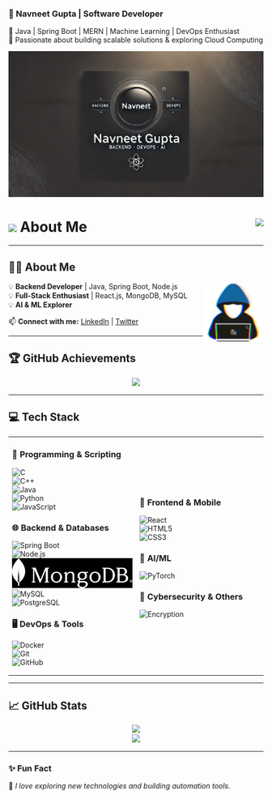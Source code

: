 ### 🚀 Navneet Gupta | Software Developer  
🔹 Java | Spring Boot | MERN | Machine Learning | DevOps Enthusiast  
🔹 Passionate about building scalable solutions & exploring Cloud Computing  

![header](https://github.com/Navneetg2003/assets/blob/main/85922fcb-1586-4072-8475-659df9601f43.png)
<div>
  <h1>
    <img src="about_me.gif" width="50px"><b> About Me </b>
  <img align="right" src="https://visitor-badge.laobi.icu/badge?page_id=nihalawasthi.nihalawasthi">
</h1>
</div>

---
## 👨‍💻 About Me  
<img align="right" src="https://github.com/Navneetg2003/assets/blob/main/about_me.gif" width="120px">

💡 **Backend Developer** | Java, Spring Boot, Node.js  
💡 **Full-Stack Enthusiast** | React.js, MongoDB, MySQL  
💡 **AI & ML Explorer**

📫 **Connect with me:** [LinkedIn](https://linkedin.com/in/navneetg2003) | [Twitter](https://twitter.com/Navneetg2003)  

---

## 🏆 GitHub Achievements  
<div align="center">  
  <img src="https://github-trophy.vercel.app/?username=Navneetg2003&margin-w=10&theme=radical">
</div>  

---


## 💻 Tech Stack  

<table>
<tr>
<td width="50%">
  
### 🚀 Programming & Scripting  
  
![C](https://img.icons8.com/ios/50/ffffff/c.png)  
![C++](https://img.icons8.com/ios/50/ffffff/c-plus-plus-logo.png)  
![Java](https://img.icons8.com/ios/50/ffffff/java-coffee-cup-logo.png)  
![Python](https://img.icons8.com/ios/50/ffffff/python.png)  
![JavaScript](https://img.icons8.com/ios/50/ffffff/javascript.png)  

### 🌐 Backend & Databases  

![Spring Boot]()  
![Node.js](https://img.icons8.com/ios/50/ffffff/node-js.png)  
![MongoDB](https://github.com/Navneetg2003/assets/blob/main/mongodb.png?raw=true)  
![MySQL](https://img.icons8.com/ios/50/ffffff/mysql.png)  
![PostgreSQL](https://img.icons8.com/ios/50/ffffff/postgresql.png)

### 🖥️ DevOps & Tools  

![Docker](https://img.icons8.com/ios/50/ffffff/docker.png)  
![Git](https://img.icons8.com/ios/50/ffffff/git.png)  
![GitHub](https://img.icons8.com/ios/50/ffffff/github.png)  

</td>

<td width="50%">

### 🎨 Frontend & Mobile  

![React](https://img.icons8.com/ios/50/ffffff/react-native.png)  
![HTML5](https://img.icons8.com/ios/50/ffffff/html-5.png)  
![CSS3](https://img.icons8.com/ios/50/ffffff/css3.png)  

### 🤖 AI/ML 

![PyTorch](https://img.icons8.com/ios/50/ffffff/pytorch.png)  

### 🔐 Cybersecurity & Others  

![Encryption](https://img.icons8.com/ios/50/ffffff/encryption.png)

</td>
</tr>
</table>

---

## 📈 GitHub Stats  

<div align="center">
  <img src="https://github-readme-stats.vercel.app/api?username=Navneetg2003&show_icons=true&theme=radical&hide=issues">
  <br>
  <img src="https://github-readme-streak-stats.herokuapp.com/?user=Navneetg2003&theme=radical">
</div>  

---

### ✨ Fun Fact  
📌 _I love exploring new technologies and building automation tools._  
